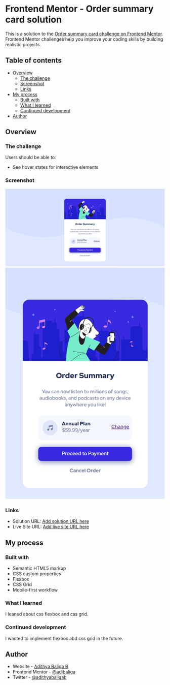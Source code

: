 # Frontend Mentor - Order summary card solution

This is a solution to the [Order summary card challenge on Frontend Mentor](https://www.frontendmentor.io/challenges/order-summary-component-QlPmajDUj). Frontend Mentor challenges help you improve your coding skills by building realistic projects.

## Table of contents

- [Overview](#overview)
  - [The challenge](#the-challenge)
  - [Screenshot](#screenshot)
  - [Links](#links)
- [My process](#my-process)
  - [Built with](#built-with)
  - [What I learned](#what-i-learned)
  - [Continued development](#continued-development)
- [Author](#author)

## Overview

### The challenge

Users should be able to:

- See hover states for interactive elements

### Screenshot

![Desktop Version](./screenshot/desktop.png)
![Mobile Version](./screenshot/mobile.png)

### Links

- Solution URL: [Add solution URL here](https://your-solution-url.com)
- Live Site URL: [Add live site URL here](https://your-live-site-url.com)

## My process

### Built with

- Semantic HTML5 markup
- CSS custom properties
- Flexbox
- CSS Grid
- Mobile-first workflow

### What I learned

I leaned about css flexbox and css grid.

### Continued development

I wanted to implement flexbox abd css grid in the future.

## Author

- Website - [Adithya Baliga B](http://adithyabaliga.xyz)
- Frontend Mentor - [@adibaliga](https://www.frontendmentor.io/profile/adibaliga)
- Twitter - [@adithyabaligab](https://twitter.com/adithyabaligab)
